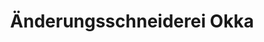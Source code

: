 ---
title: "Änderungsschneiderei Okka"
url: /aachen/aenderungsschneiderei-okka/
shop: Schneiderei
---